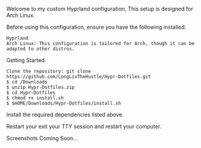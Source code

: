 
Welcome to my custom Hyprland configuration, This setup is designed for Arch Linux.

Before using this configuration, ensure you have the following installed:

    Hyprland
    Arch Linux: This configuration is tailored for Arch, though it can be adapted to other distros.
        
Getting Started.

    Clone the repository: git clone https://github.com/LongLivTheHustle/Hypr-Dotfiles.git
    $ cd /Downloads
    $ unzip Hypr-Dotfiles.zip
    $ cd Hypr-Dotfiles
    $ chmod +x install.sh
    $ $HOME/Downloads/Hypr-Dotfiles/install.sh

Install the required dependencies listed above.

Restart your exit your TTY session and restart your computer.

Screenshots Coming Soon... 

